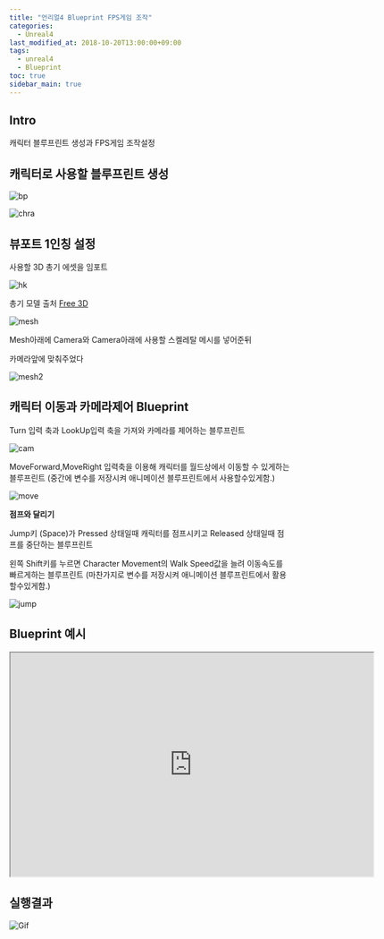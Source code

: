 ```yaml
---
title: "언리얼4 Blueprint FPS게임 조작"
categories: 
  - Unreal4
last_modified_at: 2018-10-20T13:00:00+09:00
tags: 
  - unreal4 
  - Blueprint
toc: true
sidebar_main: true
---
```


## Intro

캐릭터 블루프린트 생성과 FPS게임 조작설정

## 캐릭터로 사용할 블루프린트 생성

![bp](https://github.com/lesslate/blog/blob/master/assets/img/Unreal/blueprint.png?raw=true)

![chra](https://github.com/lesslate/blog/blob/master/assets/img/Unreal/bpcha.png?raw=true)

## 뷰포트 1인칭 설정

사용할 3D 총기 에셋을 임포트

![hk](https://github.com/lesslate/blog/blob/master/assets/img/Unreal/hk416.png?raw=true)

총기 모델 출처
[Free 3D](https://free3d.com/3d-model/hk416-with-animation-37927.html)



![mesh](https://github.com/lesslate/blog/blob/master/assets/img/Unreal/unreal1.png?raw=true)

Mesh아래에 Camera와 Camera아래에 사용할 스켈레탈 메시를 넣어준뒤

카메라앞에 맞춰주었다

![mesh2](https://github.com/lesslate/blog/blob/master/assets/img/Unreal/unreal2.png?raw=true)

## 캐릭터 이동과 카메라제어 Blueprint

Turn 입력 축과 LookUp입력 축을 가져와 카메라를 제어하는 블루프린트

![cam](https://github.com/lesslate/blog/blob/master/assets/img/Unreal/camera.png?raw=true)

MoveForward,MoveRight 입력축을 이용해 캐릭터를 월드상에서 이동할 수 있게하는 블루프린트
(중간에 변수를 저장시켜 애니메이션 블루프린트에서 사용할수있게함.) 

![move](https://github.com/lesslate/blog/blob/master/assets/img/Unreal/Move.png?raw=true)

**점프와 달리기**

Jump키 (Space)가 Pressed 상태일때 캐릭터를 점프시키고 Released 상태일때 점프를 중단하는 블루프린트

왼쪽 Shift키를 누르면 Character Movement의 Walk Speed값을 늘려 이동속도를 빠르게하는 블루프린트
(마찬가지로 변수를 저장시켜 애니메이션 블루프린트에서 활용할수있게함.)

![jump](https://github.com/lesslate/blog/blob/master/assets/img/Unreal/jumpsprint.png?raw=true)




## Blueprint 예시

<iframe height="400" width="650" marginWidth="10" marginHeight="10" src="https://blueprintue.com/render/6nu6u376" scrolling="no"></iframe>



## 실행결과

![Gif](https://github.com/lesslate/blog/blob/master/assets/img/Unreal/GIF.gif?raw=true)